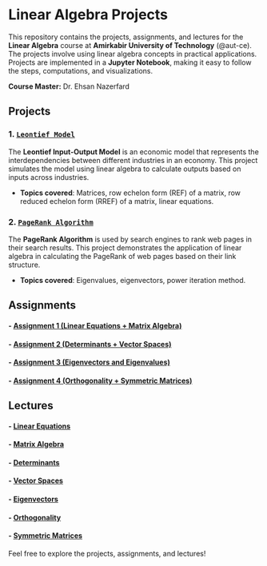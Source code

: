 # Linear Algebra Projects

This repository contains the projects, assignments, and lectures for the **Linear Algebra** course at **Amirkabir University of Technology** (@aut-ce). The projects involve using linear algebra concepts in practical applications. Projects are implemented in a **Jupyter Notebook**, making it easy to follow the steps, computations, and visualizations.

**Course Master:** Dr. Ehsan Nazerfard

## Projects

### 1. [`Leontief Model`](./Projects/Leontief%20Model/Leontief.ipynb)
The **Leontief Input-Output Model** is an economic model that represents the interdependencies between different industries in an economy. This project simulates the model using linear algebra to calculate outputs based on inputs across industries.

- **Topics covered**: Matrices, row echelon form (REF) of a matrix, row reduced echelon form (RREF) of a matrix, linear equations.

### 2. [`PageRank Algorithm`](./Projects/PageRank%20Algorithm/PageRank.ipynb)
The **PageRank Algorithm** is used by search engines to rank web pages in their search results. This project demonstrates the application of linear algebra in calculating the PageRank of web pages based on their link structure. 

- **Topics covered**: Eigenvalues, eigenvectors, power iteration method.

## Assignments

#### - [Assignment 1 (Linear Equations + Matrix Algebra)](./Assignments/1)
#### - [Assignment 2 (Determinants + Vector Spaces)](./Assignments/2)
#### - [Assignment 3 (Eigenvectors and Eigenvalues)](./Assignments/3)
#### - [Assignment 4 (Orthogonality + Symmetric Matrices)](./Assignments/4)

## Lectures

#### - [Linear Equations](./Lectures/1-%20Linear%20Equations)
#### - [Matrix Algebra](./Lectures/2-%20Matrix%20Algebra)
#### - [Determinants](./Lectures/3-%20Determinants)
#### - [Vector Spaces](./Lectures/4-%20Vector%20Spaces)
#### - [Eigenvectors](./Lectures/5-%20Eigenvectors)
#### - [Orthogonality](./Lectures/6-%20Orthogonality)
#### - [Symmetric Matrices](./Lectures/7-%20Symmetric%20Matrices)

Feel free to explore the projects, assignments, and lectures!
